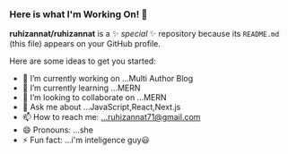 ### Here is what I'm Working On! 👋


**ruhizannat/ruhizannat** is a ✨ _special_ ✨ repository because its `README.md` (this file) appears on your GitHub profile.

Here are some ideas to get you started:

- 🔭 I’m currently working on ...Multi Author Blog
- 🌱 I’m currently learning ...MERN
- 👯 I’m looking to collaborate on ...MERN
- 💬 Ask me about ...JavaScript,React,Next.js
- 📫 How to reach me: ...ruhizannat71@gmail.com
- 😄 Pronouns: ...she
- ⚡ Fun fact: ...i'm inteligence guy:smiley:


